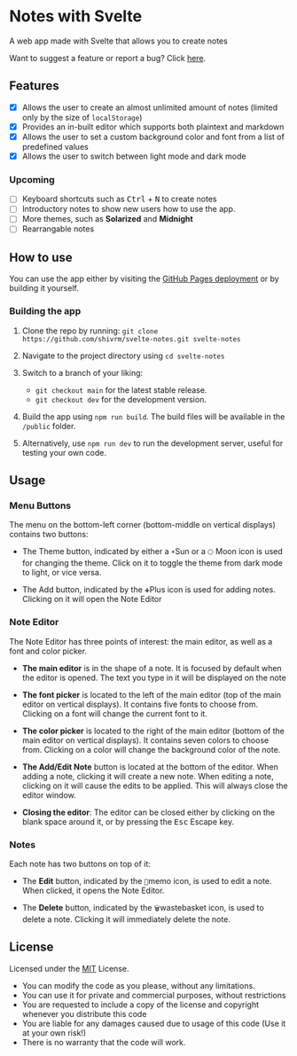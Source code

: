 # Notes with Svelte

A web app made with Svelte that allows you to create notes

Want to suggest a feature or report a bug? Click [here](https://github.com/shivrm/svelte-notes/issues/new).

## Features
 - [x] Allows the user to create an almost unlimited amount of notes (limited only by the size of `localStorage`)
 - [x] Provides an in-built editor which supports both plaintext and markdown
 - [x] Allows the user to set a custom background color and font from a list of predefined values
 - [x] Allows the user to switch between light mode and dark mode

### Upcoming
 - [ ] Keyboard shortcuts such as <kbd>Ctrl</kbd> + <kbd>N</kbd> to create notes
 - [ ] Introductory notes to show new users how to use the app.
 - [ ] More themes, such as **Solarized** and **Midnight**
 - [ ] Rearrangable notes

## How to use
 
 You can use the app either by visiting the [GitHub Pages deployment](https://shivrm.github.io/svelte-notes/) or by building it yourself.

### Building the app
1. Clone the repo by running: `git clone https://github.com/shivrm/svelte-notes.git svelte-notes`

2. Navigate to the project directory using `cd svelte-notes`

3. Switch to a branch of your liking: 
	- `git checkout main` for the latest stable release.
	- `git checkout dev` for the development version.

4. Build the app using `npm run build`. The build files will be available in the `/public` folder.

5. Alternatively, use `npm run dev` to run the development server, useful for testing your own code.

## Usage

### Menu Buttons

The menu on the bottom-left corner (bottom-middle on vertical displays) contains two buttons:

 - The Theme button, indicated by either a `☀`Sun or a `🌕` Moon icon is used for changing the theme. Click on it to toggle the theme from dark mode to light, or vice versa.

 - The Add button, indicated by the `➕`Plus icon is used for adding notes. Clicking on it will open the Note Editor

### Note Editor

The Note Editor has three points of interest: the main editor, as well as a font and color picker.

 - **The main editor** is in the shape of a note. It is focused by default when the editor is opened. The text you type in it will be displayed on the note

 - **The font picker** is located to the left of the main editor (top of the main editor on vertical displays). It contains five fonts to choose from. Clicking on a font will change the current font to it.

 - **The color picker** is located to the right of the main editor (bottom of the main editor on vertical displays). It contains seven colors to choose from. Clicking on a color will change the background color of the note.

 - **The Add/Edit Note** button is located at the bottom of the editor. When adding a note, clicking it will create a new note. When editing a note, clicking on it will cause the edits to be applied. This will always close the editor window.

 - **Closing the editor**: The editor can be closed either by clicking on the blank space around it, or by pressing the <kbd>Esc</kbd> Escape key.

### Notes

Each note has two buttons on top of it:

 - The **Edit** button, indicated by the `📝`memo icon, is used to edit a note. When clicked, it opens the Note Editor.

 - The **Delete** button, indicated by the `🗑`wastebasket icon, is used to delete a note. Clicking it will immediately delete the note.

## License

Licensed under the [MIT](https://github.com/shivrm/svelte-notes/blob/main/LICENSE) License.

 - You can modify the code as you please, without any limitations.
 - You can use it for private and commercial purposes, without restrictions
 - You are requested to include a copy of the license and copyright whenever you distribute this code
 - You are liable for any damages caused due to usage of this code (Use it at your own risk!)
 - There is no warranty that the code will work.